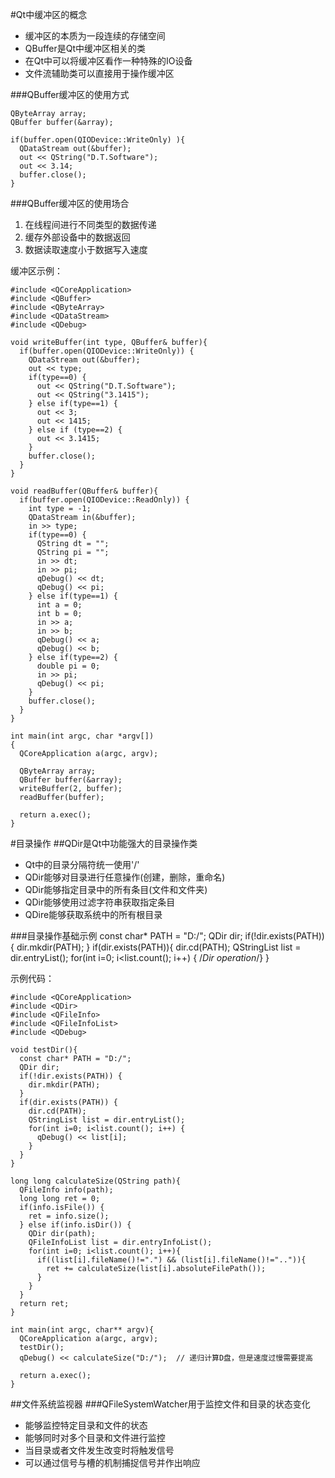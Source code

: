 #Qt中缓冲区的概念
* 缓冲区的本质为一段连续的存储空间
* QBuffer是Qt中缓冲区相关的类
* 在Qt中可以将缓冲区看作一种特殊的IO设备
* 文件流辅助类可以直接用于操作缓冲区

###QBuffer缓冲区的使用方式

    QByteArray array;
    QBuffer buffer(&array);
  
    if(buffer.open(QIODevice::WriteOnly) ){
      QDataStream out(&buffer);
      out << QString("D.T.Software");
      out << 3.14;
      buffer.close();
    }
###QBuffer缓冲区的使用场合
1. 在线程间进行不同类型的数据传递
2. 缓存外部设备中的数据返回
3. 数据读取速度小于数据写入速度

缓冲区示例：

    #include <QCoreApplication>
    #include <QBuffer>
    #include <QByteArray>
    #include <QDataStream>
    #include <QDebug>
    
    void writeBuffer(int type, QBuffer& buffer){
      if(buffer.open(QIODevice::WriteOnly)) {
        QDataStream out(&buffer);
        out << type;
        if(type==0) {
          out << QString("D.T.Software");
          out << QString("3.1415");
        } else if(type==1) {
          out << 3;
          out << 1415;
        } else if (type==2) {
          out << 3.1415;
        }
        buffer.close();
      }
    }
    
    void readBuffer(QBuffer& buffer){
      if(buffer.open(QIODevice::ReadOnly)) {
        int type = -1;
        QDataStream in(&buffer);
        in >> type;
        if(type==0) {
          QString dt = "";
          QString pi = "";
          in >> dt;
          in >> pi;
          qDebug() << dt;
          qDebug() << pi;
        } else if(type==1) {
          int a = 0;
          int b = 0;
          in >> a;
          in >> b;
          qDebug() << a;
          qDebug() << b;
        } else if(type==2) {
          double pi = 0;
          in >> pi;
          qDebug() << pi;
        }
        buffer.close();
      }
    }
    
    int main(int argc, char *argv[])
    {
      QCoreApplication a(argc, argv);
    
      QByteArray array;
      QBuffer buffer(&array);
      writeBuffer(2, buffer);
      readBuffer(buffer);
    
      return a.exec();
    }


#目录操作
##QDir是Qt中功能强大的目录操作类
* Qt中的目录分隔符统一使用'/'
* QDir能够对目录进行任意操作(创建，删除，重命名)
* QDir能够指定目录中的所有条目(文件和文件夹)
* QDir能够使用过滤字符串获取指定条目
* QDire能够获取系统中的所有根目录

###目录操作基础示例
    const char* PATH = "D:/";
    QDir dir;
    if(!dir.exists(PATH)){
      dir.mkdir(PATH);
    }
    if(dir.exists(PATH)){
      dir.cd(PATH);
      QStringList list = dir.entryList();
      for(int i=0; i<list.count(); i++) 
      { /*Dir operation*/}
    }

示例代码：
    
    #include <QCoreApplication>
    #include <QDir>
    #include <QFileInfo>
    #include <QFileInfoList>
    #include <QDebug>
    
    void testDir(){
      const char* PATH = "D:/";
      QDir dir;
      if(!dir.exists(PATH)) {
        dir.mkdir(PATH);
      }
      if(dir.exists(PATH)) {
        dir.cd(PATH);
        QStringList list = dir.entryList();
        for(int i=0; i<list.count(); i++) {
          qDebug() << list[i];
        }
      }
    }
    
    long long calculateSize(QString path){
      QFileInfo info(path);
      long long ret = 0;
      if(info.isFile()) {
        ret = info.size();
      } else if(info.isDir()) {
        QDir dir(path);
        QFileInfoList list = dir.entryInfoList();
        for(int i=0; i<list.count(); i++){
          if((list[i].fileName()!=".") && (list[i].fileName()!="..")){
            ret += calculateSize(list[i].absoluteFilePath());
          }
        }
      }
      return ret;
    }
    
    int main(int argc, char** argv){
      QCoreApplication a(argc, argv);
      testDir();
      qDebug() << calculateSize("D:/");  // 递归计算D盘，但是速度过慢需要提高
    
      return a.exec();
    }


##文件系统监视器
###QFileSystemWatcher用于监控文件和目录的状态变化
* 能够监控特定目录和文件的状态
* 能够同时对多个目录和文件进行监控
* 当目录或者文件发生改变时将触发信号
* 可以通过信号与槽的机制捕捉信号并作出响应